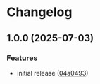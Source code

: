 # Changelog

## 1.0.0 (2025-07-03)


### Features

* initial release ([04a0493](https://github.com/sarin59337/nommy/commit/04a049339d56c95142f525180503edd15e3d2e9e))
